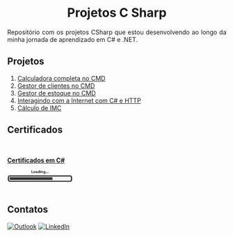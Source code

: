 <div align="center">
  <h1>Projetos C Sharp</h1>
  </div>
<p align="justify">
Repositório com os projetos CSharp que estou desenvolvendo ao longo da minha jornada de aprendizado em C# e .NET.
</p>

## Projetos
<ol>
<li><a href="https://github.com/WelbertJr/Projetos-CShap/tree/main/Projetos/Calculadora"> Calculadora completa no CMD</a></li>
<li><a href="https://github.com/WelbertJr/Projetos-CShap/tree/main/Projetos/Gestor%20de%20clientes%20no%20CMD"> Gestor de clientes no CMD</a></li>
<li><a href="https://github.com/WelbertJr/Projetos-CShap/tree/main/Projetos/Gestor%20de%20estoque%20orientado%20a%20objetos%20no%20CMD"> Gestor de estoque no CMD</a></li>
<li><a href="https://github.com/WelbertJr/Projetos-CShap/tree/main/Projetos/Interagindo%20com%20a%20Internet%20com%20C%23%20e%20HTTP"> Interagindo com a Internet com C# e HTTP</a></li> 
<li><a href="https://github.com/WelbertJr/Projetos-C-Sharp/tree/main/Projetos/IMC"> Cálculo de IMC</a></li> 
</ol>

<p align="justify">
 <h2>Certificados</h2></p> &ensp; 

 **[Certificados em C#](https://github.com/WelbertJr/Projetos-CShap/tree/main/Certificados)**
  </div>

<div align="justify">
  <img width="150" src="Imagens/Carregando.jpg" alt="certificados">
  <br> &ensp;

## Contatos
<a href="mailto:welbertjunior@live.com"><img alt="Outlook" src="https://img.shields.io/badge/Microsoft_Outlook-0078D4?style=for-the-badge&logo=microsoft-outlook&logoColor=white" /></a> <a href="https://www.linkedin.com/in/welbert-junior-2458b4167/"><img alt="LinkedIn" src="https://img.shields.io/badge/linkedin-%230077B5.svg?style=for-the-badge&logo=linkedin&logoColor=white"/></a>
